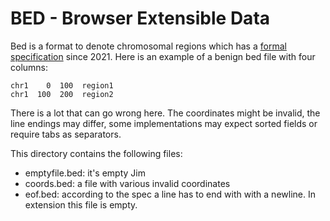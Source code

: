 # BED - Browser Extensible Data

Bed is a format to denote chromosomal regions which has a [formal specification](https://github.com/samtools/hts-specs/blob/master/BEDv1.pdf) since 2021. Here is an example of a benign bed file with four columns:

    chr1    0  100  region1
    chr1  100  200  region2

There is a lot that can go wrong here. The coordinates might be invalid, the line endings may differ, some implementations may expect sorted fields or require tabs as separators.

This directory contains the following files:

* emptyfile.bed: it's empty Jim
* coords.bed: a file with various invalid coordinates
* eof.bed: according to the spec a line has to end with with a newline. In extension this file is empty.
